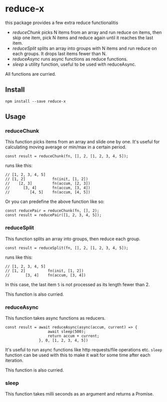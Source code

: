 # reduce-x
this package provides a few extra reduce functionalitis

* *reduceChunk* picks N items from an array and run reduce on items, then skip one item, pick N items and reduce again until it reaches the last item.
* *reduceSplit* splits an array into groups with N items and run reduce on each groups. It drops last items fewer than N.
* *reduceAsync* runs async functions as reduce functions.
* *sleep* a utility function, useful to be used with reduceAsync.

All functions are curried.

## Install
`npm install --save reduce-x`

## Usage
### reduceChunk
This function picks items from an array and slide one by one.
It's useful for calculating moving average or min/max in a certain period.
```
const result = reduceChunk(fn, [], 2, [1, 2, 3, 4, 5]);
```
runs like this:
```
// [1, 2, 3, 4, 5]
// [1, 2]            fn(init, [1, 2])
//    [2, 3]         fn(accum, [2, 3])
//      [3, 4]       fn(accum, [3, 4])
//         [4, 5]    fn(accum, [4, 5])
```

Or you can predefine the above function like so:
```
const reducePair = reduceChunk(fn, [], 2);
const result = reducePair([1, 2, 3, 4, 5]);
```

### reduceSplit
This function splits an array into groups, then reduce each group.
```
const result = reduceSplit(fn, [], 2, [1, 2, 3, 4, 5]);
```
runs like this:
```
// [1, 2, 3, 4, 5]
// [1, 2]          fn(init, [1, 2])
//       [3, 4]    fn(accum, [3, 4])
```
In this case, the last item `5` is not processed as its length fewer than 2.

This function is also curried.

### reduceAsync
This function takes async functions as reducers.
```
const result = await reduceAsync(async(accum, current) => {
                   await sleep(500);
                   return accum + current;
               }, 0, [1, 2, 3, 4, 5])
```
It's useful to run async functions like http requests/file operations etc.
`sleep` function can be used with this to make it wait for some time after each iteration.

This function is also curried.

### sleep
This function takes milli seconds as an argument and returns a Promise.
